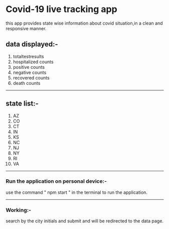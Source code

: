 # Covid-19 live tracking app
this app provides state wise information about covid situation,in a clean and responsive manner.

## data displayed:- 
1. totaltestresults
2. hospitalized counts
3. positive counts
4. negative counts
5. recovered counts
6. death counts
***
## state list:-
1. AZ
2. CO
3. CT
4. IN
5. KS
6. NC
7. NJ
8. NY
9. RI
10. VA

***
### Run the application on personal device:-
use the command " npm start " in the terminal to run the application.

***
### Working:-
search by the city initials and submit and will be redirected to the data page.